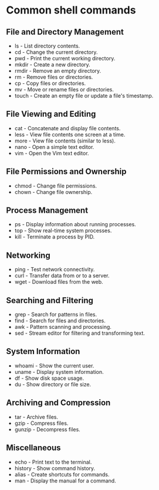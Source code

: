 # Common shell commands

## File and Directory Management
* ls - List directory contents.
* cd - Change the current directory.
* pwd - Print the current working directory.
* mkdir - Create a new directory.
* rmdir - Remove an empty directory.
* rm - Remove files or directories.
* cp - Copy files or directories.
* mv - Move or rename files or directories.
* touch - Create an empty file or update a file's timestamp.

## File Viewing and Editing
* cat - Concatenate and display file contents.
* less - View file contents one screen at a time.
* more - View file contents (similar to less).
* nano - Open a simple text editor.
* vim - Open the Vim text editor.

## File Permissions and Ownership
* chmod - Change file permissions.
* chown - Change file ownership.

## Process Management
* ps - Display information about running processes.
* top - Show real-time system processes.
* kill - Terminate a process by PID.

## Networking
* ping - Test network connectivity.
* curl - Transfer data from or to a server.
* wget - Download files from the web.

## Searching and Filtering
* grep - Search for patterns in files.
* find - Search for files and directories.
* awk - Pattern scanning and processing.
* sed - Stream editor for filtering and transforming text.

## System Information
* whoami - Show the current user.
* uname - Display system information.
* df - Show disk space usage.
* du - Show directory or file size.

## Archiving and Compression
* tar - Archive files.
* gzip - Compress files.
* gunzip - Decompress files.

## Miscellaneous
* echo - Print text to the terminal.
* history - Show command history.
* alias - Create shortcuts for commands.
* man - Display the manual for a command.
